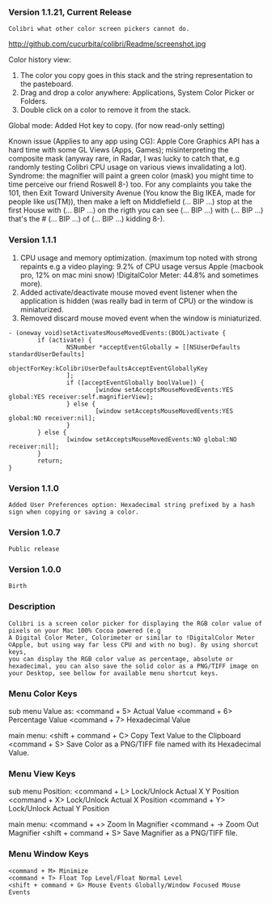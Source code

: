 ### Version 1.1.21, Current Release ###
	Colibri what other color screen pickers cannot do.

http://github.com/cucurbita/colibri/Readme/screenshot.jpg

Color history view:
  1. The color you copy goes in this stack and the string representation to the pasteboard.
  2. Drag and drop a color anywhere: Applications, System Color Picker or Folders. 
  3. Double click on a color to remove it from the stack.

Global mode:
	Added Hot key to copy. (for now read-only setting)

Known issue (Applies to any app using CG): 
	Apple Core Graphics API has a hard time with some GL Views (Apps, Games); misinterpreting the composite mask 
	(anyway rare, in Radar, I was lucky to catch that, e.g randomly testing Colibri CPU usage on various views 
	invalidating a lot). Syndrome: the magnifier will paint a green color (mask) you might time to time perceive 
	our friend Roswell 8-) too. For any complaints you take the 101, then Exit Toward University Avenue 
	(You know the Big IKEA, made for people like us(TM)), then make a left on Middlefield (... BIP ...) stop at 
	the first House with (... BIP ...) on the rigth you can see (... BIP ...) with (... BIP ...) that's the # (... BIP ...) of (... BIP ...) kidding 8-).

### Version 1.1.1 ###
  1. CPU usage and memory optimization. (maximum top noted with strong repaints e.g a video playing: 9.2% of CPU usage versus Apple (macbook pro, 12% on mac mini snow) !DigitalColor Meter: 44.8% and sometimes more).
  2. Added activate/deactivate mouse moved event listener when the application is hidden (was really bad in term of CPU) or the window is miniaturized.
  3. Removed discard mouse moved event when the window is miniaturized.

>
	- (oneway void)setActivatesMouseMovedEvents:(BOOL)activate {
			if (activate) {
					NSNumber *acceptEventGlobally = [[NSUserDefaults standardUserDefaults] 
							objectForKey:kColibriUserDefaultsAcceptEventGloballyKey
					];
					if ([acceptEventGlobally boolValue]) {
							[window setAcceptsMouseMovedEvents:YES global:YES receiver:self.magnifierView];
					} else {
							[window setAcceptsMouseMovedEvents:YES global:NO receiver:nil];
					}
			} else {
					[window setAcceptsMouseMovedEvents:NO global:NO receiver:nil];
			}
			return;
	}
>

### Version 1.1.0 ### 
	Added User Preferences option: Hexadecimal string prefixed by a hash sign when copying or saving a color.

### Version 1.0.7 ###
	Public release

### Version 1.0.0 ###
	Birth

### Description ###
	Colibri is a screen color picker for displaying the RGB color value of pixels on your Mac 100% Cocoa powered (e.g 
	A Digital Color Meter, Colorimeter or similar to !DigitalColor Meter ©Apple, but using way far less CPU and with no bug). By using shorcut keys, 
	you can display the RGB color value as percentage, absolute or hexadecimal, you can also save the solid color as a PNG/TIFF image on your Desktop, see bellow for available menu shortcut keys.

### Menu Color Keys ###

sub menu Value as:
	<command + 5> Actual Value
	<command + 6> Percentage Value
	<command + 7> Hexadecimal Value

main menu:
	<shift + command + C> Copy Text Value to the Clipboard
	<command + S> Save Color as a PNG/TIFF file named with its Hexadecimal Value.

### Menu View Keys ###

sub menu Position:
	<command + L> Lock/Unlock Actual X Y Position
	<command + X> Lock/Unlock Actual X Position
	<command + Y> Lock/Unlock Actual Y Position

main menu:
	<command + +> Zoom In Magnifier
	<command + -> Zoom Out Magnifier
	<shift + command + S> Save Magnifier as a PNG/TIFF file.

### Menu Window Keys ###
	<command + M> Minimize
	<command + T> Float Top Level/Float Normal Level
	<shift + command + G> Mouse Events Globally/Window Focused Mouse Events
